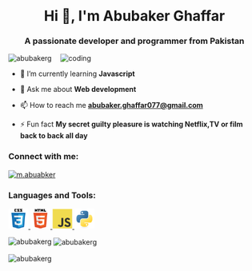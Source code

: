 <img align="center" src="https://mir-s3-cdn-cf.behance.net/project_modules/max_1200/54b6c068097599.5b50bca476b9b.gif" alt="">
<h1 align="center">Hi 👋, I'm Abubaker Ghaffar</h1>
<h3 align="center">A passionate developer and programmer from Pakistan</h3>
 <img align="right" width="400" src="https://r7q6w9z6.rocketcdn.me/career/wp-content/uploads/2021/10/Boy-Working-From-Home.gif" alt="coding">


<p align="left"> <img src="https://komarev.com/ghpvc/?username=abubakerg&label=Profile%20views&color=0e75b6&style=flat" alt="abubakerg" /> </p>

- 🌱 I’m currently learning **Javascript**

- 💬 Ask me about **Web development**

- 📫 How to reach me **abubaker.ghaffar077@gmail.com**

- ⚡ Fun fact **My secret guilty pleasure is watching Netflix,TV or film back to back all day**

<h3 align="left">Connect with me:</h3>
<p align="left">
<a href="https://fb.com/M.Abubaker" target="blank"><img align="center" src="https://raw.githubusercontent.com/rahuldkjain/github-profile-readme-generator/master/src/images/icons/Social/facebook.svg" alt="m.abuabker" height="30" width="40" /></a>
</p>

<h3 align="left">Languages and Tools:</h3>
<p align="left"> <a href="https://www.w3schools.com/css/" target="_blank" rel="noreferrer"> <img src="https://raw.githubusercontent.com/devicons/devicon/master/icons/css3/css3-original-wordmark.svg" alt="css3" width="40" height="40"/> </a> <a href="https://www.w3.org/html/" target="_blank" rel="noreferrer"> <img src="https://raw.githubusercontent.com/devicons/devicon/master/icons/html5/html5-original-wordmark.svg" alt="html5" width="40" height="40"/> </a> <a href="https://developer.mozilla.org/en-US/docs/Web/JavaScript" target="_blank" rel="noreferrer"> <img src="https://raw.githubusercontent.com/devicons/devicon/master/icons/javascript/javascript-original.svg" alt="javascript" width="40" height="40"/> </a> <a href="https://www.python.org" target="_blank" rel="noreferrer"> <img src="https://raw.githubusercontent.com/devicons/devicon/master/icons/python/python-original.svg" alt="python" width="40" height="40"/> </a> </p>

<p><img align="left" src="https://github-readme-stats.vercel.app/api/top-langs?username=abubakerg&show_icons=true&locale=en&layout=compact" alt="abubakerg" /></p>

<p>&nbsp;<img align="center" src="https://github-readme-stats.vercel.app/api?username=abubakerg&show_icons=true&locale=en" alt="abubakerg" /></p>

<p><img align="center" src="https://github-readme-streak-stats.herokuapp.com/?user=abubakerg&" alt="abubakerg" /></p>
